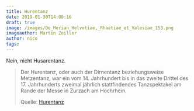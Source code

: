 ```yaml
---
title: Hurentanz
date: 2019-01-30T14:00:16
draft: true
image: /images/De_Merian_Helvetiae,_Rhaetiae_et_Valesiae_153.png
imageauthor: Martin Zeiller
author: nico
tags: 
---
```


Nein, nicht Husarentanz.

> Der Hurentanz, oder auch der Dirnentanz beziehungsweise Metzentanz, war ein
> vom 14. Jahrhundert bis in das zweite Drittel des 17. Jahrhunderts zweimal
> jährlich stattfindendes Tanzspektakel am Rande der Messe in Zurzach am
> Hochrhein.
>
> Quelle: [Hurentanz](https://de.wikipedia.org/wiki/Hurentanz)
